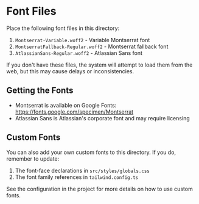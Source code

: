 # Font Files

Place the following font files in this directory:

1. `Montserrat-Variable.woff2` - Variable Montserrat font
2. `MontserratFallback-Regular.woff2` - Montserrat fallback font
3. `AtlassianSans-Regular.woff2` - Atlassian Sans font

If you don't have these files, the system will attempt to load them from the web, but this may cause delays or inconsistencies.

## Getting the Fonts

- Montserrat is available on Google Fonts: https://fonts.google.com/specimen/Montserrat
- Atlassian Sans is Atlassian's corporate font and may require licensing

## Custom Fonts

You can also add your own custom fonts to this directory. If you do, remember to update:

1. The font-face declarations in `src/styles/globals.css`
2. The font family references in `tailwind.config.ts`

See the configuration in the project for more details on how to use custom fonts.